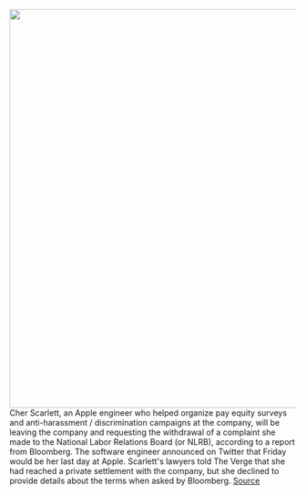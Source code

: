 <img src='https://cdn.vox-cdn.com/thumbor/eFcnJVj8EZB9IB_Ss0BxicEyC5M=/0x0:2040x1360/1200x800/filters:focal(857x517:1183x843)/cdn.vox-cdn.com/uploads/chorus_image/image/70157709/acastro_180604_1777_apple_wwdc_0002.0.jpg' width='700px' /><br/>
Cher Scarlett, an Apple engineer who helped organize pay equity surveys and anti-harassment / discrimination campaigns at the company, will be leaving the company and requesting the withdrawal of a complaint she made to the National Labor Relations Board (or NLRB), according to a report from Bloomberg. The software engineer announced on Twitter that Friday would be her last day at Apple. Scarlett's lawyers told The Verge that she had reached a private settlement with the company, but she declined to provide details about the terms when asked by Bloomberg.
<a href='https://www.theverge.com/2021/11/17/22788245/cher-scarlett-apple-nlrb-settlement-leaves-company-appletoo-pay-equity'> Source <a/>